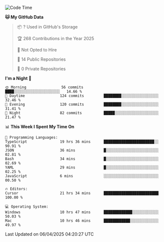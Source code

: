<!--START_SECTION:waka-->
![Code Time](http://img.shields.io/badge/Code%20Time-6%2C860%20hrs%2056%20mins-blue)

**🐱 My GitHub Data** 

> 📦 ? Used in GitHub's Storage 
 > 
> 🏆 268 Contributions in the Year 2025
 > 
> 🚫 Not Opted to Hire
 > 
> 📜 14 Public Repositories 
 > 
> 🔑 0 Private Repositories 
 > 
**I'm a Night 🦉** 

```text
🌞 Morning                56 commits          ████░░░░░░░░░░░░░░░░░░░░░   14.66 % 
🌆 Daytime                124 commits         ████████░░░░░░░░░░░░░░░░░   32.46 % 
🌃 Evening                120 commits         ████████░░░░░░░░░░░░░░░░░   31.41 % 
🌙 Night                  82 commits          █████░░░░░░░░░░░░░░░░░░░░   21.47 % 
```


📊 **This Week I Spent My Time On** 

```text
💬 Programming Languages: 
TypeScript               19 hrs 36 mins      ███████████████████████░░   90.91 % 
JSON                     36 mins             █░░░░░░░░░░░░░░░░░░░░░░░░   02.81 % 
Bash                     34 mins             █░░░░░░░░░░░░░░░░░░░░░░░░   02.69 % 
YAML                     29 mins             █░░░░░░░░░░░░░░░░░░░░░░░░   02.25 % 
JavaScript               6 mins              ░░░░░░░░░░░░░░░░░░░░░░░░░   00.50 % 

🔥 Editors: 
Cursor                   21 hrs 34 mins      █████████████████████████   100.00 % 

💻 Operating System: 
Windows                  10 hrs 47 mins      █████████████░░░░░░░░░░░░   50.03 % 
Mac                      10 hrs 46 mins      ████████████░░░░░░░░░░░░░   49.97 % 
```


 Last Updated on 06/04/2025 04:20:27 UTC
<!--END_SECTION:waka-->

